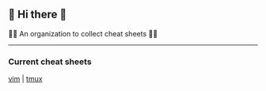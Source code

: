 ## 👋 Hi there 👋  
  
🙋‍♀️ An organization to collect cheat sheets 🙋‍♀️
  
---
### Current cheat sheets  
[vim](https://github.com/cheatsheetz/vim) | [tmux](https://github.com/cheatsheetz/tmux)  
